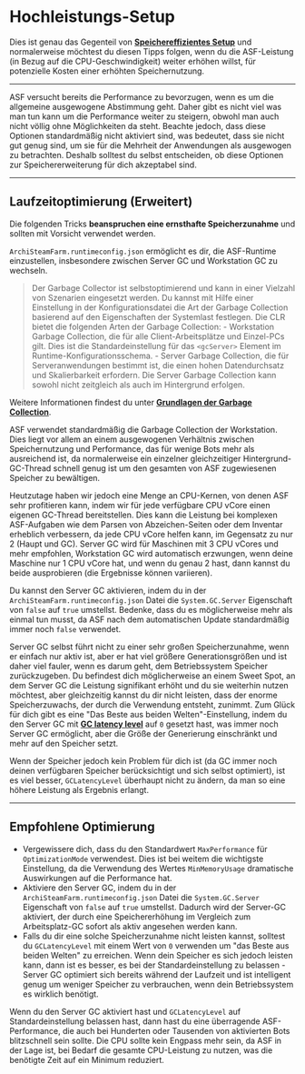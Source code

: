 # Hochleistungs-Setup

Dies ist genau das Gegenteil von **[Speichereffizientes Setup](https://github.com/JustArchiNET/ArchiSteamFarm/wiki/Low-memory-setup-de-DE)** und normalerweise möchtest du diesen Tipps folgen, wenn du die ASF-Leistung (in Bezug auf die CPU-Geschwindigkeit) weiter erhöhen willst, für potenzielle Kosten einer erhöhten Speichernutzung.

* * *

ASF versucht bereits die Performance zu bevorzugen, wenn es um die allgemeine ausgewogene Abstimmung geht. Daher gibt es nicht viel was man tun kann um die Performance weiter zu steigern, obwohl man auch nicht völlig ohne Möglichkeiten da steht. Beachte jedoch, dass diese Optionen standardmäßig nicht aktiviert sind, was bedeutet, dass sie nicht gut genug sind, um sie für die Mehrheit der Anwendungen als ausgewogen zu betrachten. Deshalb solltest du selbst entscheiden, ob diese Optionen zur Speichererweiterung für dich akzeptabel sind.

* * *

## Laufzeitoptimierung (Erweitert)

Die folgenden Tricks **beanspruchen eine ernsthafte Speicherzunahme** und sollten mit Vorsicht verwendet werden.

`ArchiSteamFarm.runtimeconfig.json` ermöglicht es dir, die ASF-Runtime einzustellen, insbesondere zwischen Server GC und Workstation GC zu wechseln.

> Der Garbage Collector ist selbstoptimierend und kann in einer Vielzahl von Szenarien eingesetzt werden. Du kannst mit Hilfe einer Einstellung in der Konfigurationsdatei die Art der Garbage Collection basierend auf den Eigenschaften der Systemlast festlegen. Die CLR bietet die folgenden Arten der Garbage Collection: - Workstation Garbage Collection, die für alle Client-Arbeitsplätze und Einzel-PCs gilt. Dies ist die Standardeinstellung für das `<gcServer>` Element im Runtime-Konfigurationsschema. - Server Garbage Collection, die für Serveranwendungen bestimmt ist, die einen hohen Datendurchsatz und Skalierbarkeit erfordern. Die Server Garbage Collection kann sowohl nicht zeitgleich als auch im Hintergrund erfolgen.

Weitere Informationen findest du unter **[Grundlagen der Garbage Collection](https://docs.microsoft.com/en-us/dotnet/standard/garbage-collection/fundamentals)**.

ASF verwendet standardmäßig die Garbage Collection der Workstation. Dies liegt vor allem an einem ausgewogenen Verhältnis zwischen Speichernutzung und Performance, das für wenige Bots mehr als ausreichend ist, da normalerweise ein einzelner gleichzeitiger Hintergrund-GC-Thread schnell genug ist um den gesamten von ASF zugewiesenen Speicher zu bewältigen.

Heutzutage haben wir jedoch eine Menge an CPU-Kernen, von denen ASF sehr profitieren kann, indem wir für jede verfügbare CPU vCore einen eigenen GC-Thread bereitstellen. Dies kann die Leistung bei komplexen ASF-Aufgaben wie dem Parsen von Abzeichen-Seiten oder dem Inventar erheblich verbessern, da jede CPU vCore helfen kann, im Gegensatz zu nur 2 (Haupt und GC). Server GC wird für Maschinen mit 3 CPU vCores und mehr empfohlen, Workstation GC wird automatisch erzwungen, wenn deine Maschine nur 1 CPU vCore hat, und wenn du genau 2 hast, dann kannst du beide ausprobieren (die Ergebnisse können variieren).

Du kannst den Server GC aktivieren, indem du in der `ArchiSteamFarm.runtimeconfig.json` Datei die `System.GC.Server` Eigenschaft von `false` auf `true` umstellst. Bedenke, dass du es möglicherweise mehr als einmal tun musst, da ASF nach dem automatischen Update standardmäßig immer noch `false` verwendet.

Server GC selbst führt nicht zu einer sehr großen Speicherzunahme, wenn er einfach nur aktiv ist, aber er hat viel größere Generationsgrößen und ist daher viel fauler, wenn es darum geht, dem Betriebssystem Speicher zurückzugeben. Du befindest dich möglicherweise an einem Sweet Spot, an dem Server GC die Leistung signifikant erhöht und du sie weiterhin nutzen möchtest, aber gleichzeitig kannst du dir nicht leisten, dass der enorme Speicherzuwachs, der durch die Verwendung entsteht, zunimmt. Zum Glück für dich gibt es eine "Das Beste aus beiden Welten"-Einstellung, indem du den Server GC mit **[GC latency level](https://github.com/JustArchiNET/ArchiSteamFarm/wiki/Low-memory-setup-de-DE#gclatencylevel)** auf `0` gesetzt hast, was immer noch Server GC ermöglicht, aber die Größe der Generierung einschränkt und mehr auf den Speicher setzt.

Wenn der Speicher jedoch kein Problem für dich ist (da GC immer noch deinen verfügbaren Speicher berücksichtigt und sich selbst optimiert), ist es viel besser, `GCLatencyLevel` überhaupt nicht zu ändern, da man so eine höhere Leistung als Ergebnis erlangt.

* * *

## Empfohlene Optimierung

- Vergewissere dich, dass du den Standardwert `MaxPerformance` für `OptimizationMode` verwendest. Dies ist bei weitem die wichtigste Einstellung, da die Verwendung des Wertes `MinMemoryUsage` dramatische Auswirkungen auf die Performance hat.
- Aktiviere den Server GC, indem du in der `ArchiSteamFarm.runtimeconfig.json` Datei die `System.GC.Server` Eigenschaft von `false` auf `true` umstellst. Dadurch wird der Server-GC aktiviert, der durch eine Speichererhöhung im Vergleich zum Arbeitsplatz-GC sofort als aktiv angesehen werden kann.
- Falls du dir eine solche Speicherzunahme nicht leisten kannst, solltest du `GCLatencyLevel` mit einem Wert von `0` verwenden um "das Beste aus beiden Welten" zu erreichen. Wenn dein Speicher es sich jedoch leisten kann, dann ist es besser, es bei der Standardeinstellung zu belassen - Server GC optimiert sich bereits während der Laufzeit und ist intelligent genug um weniger Speicher zu verbrauchen, wenn dein Betriebssystem es wirklich benötigt.

Wenn du den Server GC aktiviert hast und `GCLatencyLevel` auf Standardeinstellung belassen hast, dann hast du eine überragende ASF-Performance, die auch bei Hunderten oder Tausenden von aktivierten Bots blitzschnell sein sollte. Die CPU sollte kein Engpass mehr sein, da ASF in der Lage ist, bei Bedarf die gesamte CPU-Leistung zu nutzen, was die benötigte Zeit auf ein Minimum reduziert.